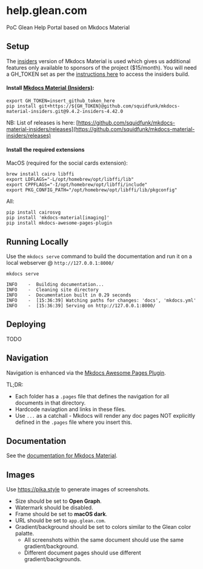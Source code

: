 # help.glean.com
PoC Glean Help Portal based on Mkdocs Material

## Setup
The [insiders](https://squidfunk.github.io/mkdocs-material/insiders/) version of Mkdocs Material is used which gives us additional features only available to sponsors of the project ($15/month). You will need a GH_TOKEN set as per the [instructions here](https://squidfunk.github.io/mkdocs-material/insiders/getting-started/) to access the insiders build.

#### Install [Mkdocs Material (Insiders)](https://github.com/squidfunk/mkdocs-material-insiders):
```
export GH_TOKEN=insert_github_token_here
pip install git+https://${GH_TOKEN}@github.com/squidfunk/mkdocs-material-insiders.git@9.4.2-insiders-4.42.0
```
NB: List of releases is here: [https://github.com/squidfunk/mkdocs-material-insiders/releases](https://github.com/squidfunk/mkdocs-material-insiders/releases)

#### Install the required extensions
MacOS (required for the social cards extension):
```
brew install cairo libffi
export LDFLAGS="-L/opt/homebrew/opt/libffi/lib"
export CPPFLAGS="-I/opt/homebrew/opt/libffi/include"
export PKG_CONFIG_PATH="/opt/homebrew/opt/libffi/lib/pkgconfig"
```

All:
```
pip install cairosvg
pip install 'mkdocs-material[imaging]'
pip install mkdocs-awesome-pages-plugin
```

## Running Locally
Use the `mkdocs serve` command to build the documentation and run it on a local webserver @ `http://127.0.0.1:8000/`

```
mkdocs serve

INFO    -  Building documentation...
INFO    -  Cleaning site directory
INFO    -  Documentation built in 0.29 seconds
INFO    -  [15:36:39] Watching paths for changes: 'docs', 'mkdocs.yml'
INFO    -  [15:36:39] Serving on http://127.0.0.1:8000/
```

## Deploying
TODO

## Navigation
Navigation is enhanced via the [Mkdocs Awesome Pages Plugin](https://github.com/lukasgeiter/mkdocs-awesome-pages-plugin).

TL;DR:
* Each folder has a `.pages` file that defines the navigation for all documents in that directory.
* Hardcode naviagtion and links in these files.
* Use `...` as a catchall - Mkdocs will render any doc pages NOT explicitly defined in the `.pages` file where you insert this.

## Documentation
See the [documentation for Mkdocs Material](https://squidfunk.github.io/mkdocs-material/getting-started/).

## Images
Use https://pika.style to generate images of screenshots.
* Size should be set to **Open Graph**.
* Watermark should be disabled.
* Frame should be set to **macOS dark**.
* URL should be set to `app.glean.com`.
* Gradient/background should be set to colors similar to the Glean color palatte.
  * All screenshots within the same document should use the same gradient/background.
  * Different document pages should use different gradient/backgrounds.
